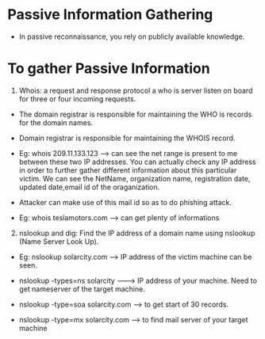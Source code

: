 # Passive Information Gathering
- In passive reconnaissance, you rely on publicly available knowledge.

# To gather Passive Information
1. Whois: a request and response protocol a who is server listen on board for three or four incoming requests.

- The domain registrar is responsible for maintaining the WHO is records for the domain names.

- Domain registrar is responsible for maintaining the WHOIS record.

- Eg: whois 209.11.133.123 --> can see the net range is present to me between these two IP addresses. You can actually check any IP address in order to further gather different information about this particular victim. We can see the NetName, organization name, registration date, updated date,email id of the oraganization.

- Attacker can make use of this mail id so as to do phishing attack.
 
- Eg: whois teslamotors.com --> can get plenty of informations

2. nslookup and dig: Find the IP address of a domain name using nslookup (Name Server Look Up).

- Eg: nslookup solarcity.com --> IP address of the victim machine can be seen.

- nslookup -types=ns solarcity --->  IP address of your machine. Need to get nameserver of the target machine.

- nslookup -type=soa solarcity.com --> to get start of 30 records.

- nslookup -type=mx solarcity.com --> to find mail server of your target machine
